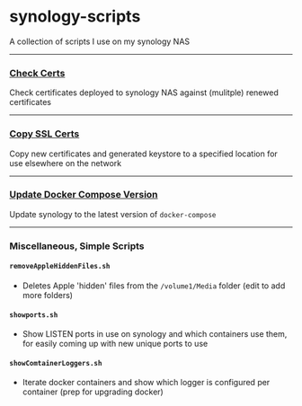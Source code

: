 # synology-scripts
A collection of scripts I use on my synology NAS

---

### [Check Certs](./check_certs.md)

Check certificates deployed to synology NAS against (mulitple) renewed certificates

---

### [Copy SSL Certs](./copy_SSL_certs.md)

Copy new certificates and generated keystore to a specified location for use elsewhere on the network

---

### [Update Docker Compose Version](./update_docker_compose.md)

Update synology to the latest version of `docker-compose`

--- 

### Miscellaneous, Simple Scripts

#### `removeAppleHiddenFiles.sh` 
- Deletes Apple 'hidden' files from the `/volume1/Media` folder (edit to add more folders)

#### `showports.sh` 
- Show LISTEN ports in use on synology and which containers use them, for easily coming up with new unique ports to use

#### `showComtainerLoggers.sh` 
- Iterate docker containers and show which logger is configured per container (prep for upgrading docker)


